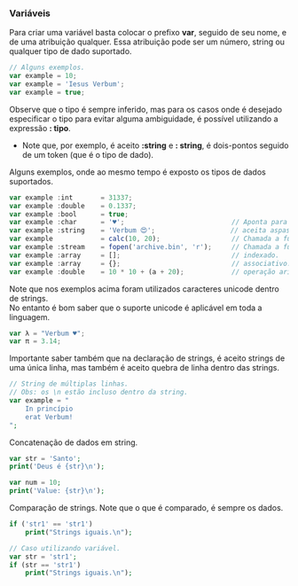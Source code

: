 ### Variáveis

Para criar uma variável basta colocar o prefixo <b>var</b>, seguido de seu nome, e de uma atribuição qualquer. Essa atribuição pode ser um número, string ou qualquer tipo de dado suportado.

```javascript
// Alguns exemplos.
var example = 10;
var example = 'Iesus Verbum';
var example = true;
```

Observe que o tipo é sempre inferido, mas para os casos onde é desejado especificar o tipo para evitar alguma ambiguidade, é possível utilizando a expressão <b>: tipo</b>.

- Note que, por exemplo, é aceito <b>:string</b> e <b>: string</b>, é dois-pontos seguido de um token (que é o tipo de dado).

Alguns exemplos, onde ao mesmo tempo é exposto os tipos de dados suportados.

```javascript
var example :int       = 31337;
var example :double    = 0.1337;
var example :bool      = true;
var example :char      = '♥';                           // Aponta para um único caractere.
var example :string    = 'Verbum 😍';                   // aceita aspas simples e duplas.
var example            = calc(10, 20);                  // Chamada a função, com retorno int (inferência).
var example :stream    = fopen('archive.bin', 'r');     // Chamada a função, com retorno stream.
var example :array     = [];                            // indexado.
var example :array     = {};                            // associativo.
var example :double    = 10 * 10 + (a + 20);            // operação aritmética, retorna valor numérico (int, double).
```

Note que nos exemplos acima foram utilizados caracteres unicode dentro de strings.<br>
No entanto é bom saber que o suporte unicode é aplicável em toda a linguagem.

```js
var λ = "Verbum ♥";
var π = 3.14;
```

Importante saber também que na declaração de strings, é aceito strings de uma única linha, mas também é aceito quebra de linha dentro das strings.

```php
// String de múltiplas linhas.
// Obs: os \n estão incluso dentro da string.
var example = "
    In princípio
    erat Verbum!
";
```

Concatenação de dados em string.

```php
var str = 'Santo';
print('Deus é {str}\n');

var num = 10;
print('Value: {str}\n');
```

Comparação de strings. Note que o que é comparado, é sempre os dados.

```php
if ('str1' == 'str1')
    print("Strings iguais.\n");

// Caso utilizando variável.
var str = 'str1';
if (str == 'str1')
    print("Strings iguais.\n");
```


